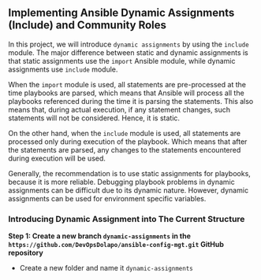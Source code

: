 
## Implementing Ansible Dynamic Assignments (Include) and Community Roles

In this project, we will introduce `dynamic assignments` by using the `include` module. The major difference between static and dynamic assignments is that static assignments use the `import` Ansible module, while dynamic assignments use `include` module.

When the `import` module is used, all statements are pre-processed at the time playbooks are parsed, which means that Ansible will process all the playbooks referenced during the time it is parsing the statements. This also means that, during actual execution, if any statement changes, such statements will not be considered. Hence, it is static.

On the other hand, when the `include` module is used, all statements are processed only during execution of the playbook. Which means that after the statements are parsed, any changes to the statements encountered during execution will be used.

Generally, the recommendation is to use static assignments for playbooks, because it is more reliable. Debugging playbook problems in dynamic assignments can be difficult due to its dynamic nature. However, dynamic assignments can be used for environment specific variables.

### Introducing Dynamic Assignment into The Current Structure

**Step 1: Create a new branch `dynamic-assignments` in the `https://github.com/DevOpsDolapo/ansible-config-mgt.git` GitHub repository**

- Create a new folder and name it `dynamic-assignments`

